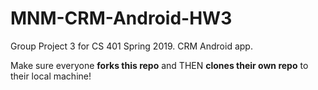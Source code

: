 # MNM-CRM-Android-HW3
Group Project 3 for CS 401 Spring 2019. CRM Android app.

Make sure everyone **forks this repo** and THEN **clones their own repo** to their local machine!

